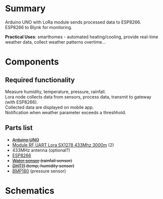 # Summary

Arduino UNO with LoRa module sends processed data to ESP8266.  
ESP8266 to Blynk for monitoring.  

**Practical Uses**: smarthomes - automated heating/cooling, provide real-time weather data, collect weather patterns overtime...

# Components

## Required functionality

Measure humidity, temperature, pressure, rainfall.  
Lora node collects data from sensors, process data, transmit to gateway (with ESP8266).  
Collected data are displayed on mobile app.  
Notification when weather parameter exceeds a threshhold.

## Parts list

- ~~[Arduino UNO](https://hshop.vn/vietduino-uno)~~
- [Module RF UART Lora SX1278 433Mhz 3000m](https://hshop.vn/mach-thu-phat-rf-lora-uart-sx1278-433mhz3000m) (2)
- 433MHz antenna (optional?)
- [ESP8266](https://hshop.vn/mach-mtiny-esp8266-esp-12s-arduino-compatible) 
- ~~[Water sensor](https://hshop.vn/cam-bien-nuoc-mua-v2-rain-water-sensor) (rainfall sensor)~~
- ~~[DHT11](https://hshop.vn/cam-bien-do-am-nhiet-do-dht11) (temp, humidity sensor)~~
- [BMP180](https://nshopvn.com/product/cam-bien-ap-suat-khong-khi-bmp180/) (pressure sensor)

# Schematics
